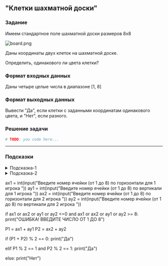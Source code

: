 ## "Клетки шахматной доски"

### Задание

Имеем стандартное поле шахматной доски размеров 8x8

![board.png](img/board.png)

Даны координаты двух клеток на шахматной доске.

Определить, одинакового ли цвета клетки?

### Формат входных данных

Даны четыре целые числа в диапазоне [1, 8]

### Формат выходных данных

Вывести "Да", если клетки с заданными координатам одинакового цвета, и "Нет", если разного.

### Решение задачи

```python
# TODO: you code here...
```

---

### Подсказки

<details>
<summary>Подсказка-1</summary>
Условие для проверки четности числа:

```python
n % 2 == 0
```

</details>

<details>
<summary>Подсказка-2</summary>
Сумма двух нечетных чисел, всегда четная.
</details>


ax1 = int(input("Введите номер ячейки (от 1 до 8) по горизонтали для 1 игрока "))
ay1 = int(input("Введите номер ячейки (от 1 до 8) по вертикали для 1 игрока "))
ax2 = int(input("Введите номер ячейки (от 1 до 8) по горизонтали для 2 игрока "))
ay2 = int(input("Введите номер ячейки (от 1 до 8) по вертикали для 2 игрока "))

if ax1 or ax2 or ay1 or ay2 <=0 and ax1 or ax2 or ay1 or ay2 >= 8:
    print("ОШИБКА! ВВЕДИТЕ ЧИСЛО ОТ 1 ДО 8")

P1 = ax1 + ay1
P2 = ax2 + ay2

if (P1 + P2) % 2 == 0:
    print("Да")

elif P1 % 2 == 1 and P2 % 2 == 1:
    print("Да")

else:
    print("Нет")
